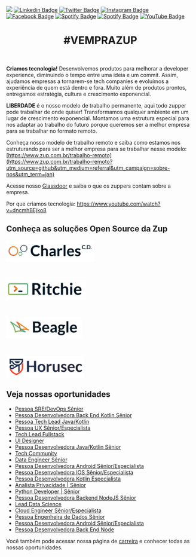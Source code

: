 ![](images/header-nova-pagina-carreiras.gif)
[![Linkedin Badge](https://img.shields.io/badge/LinkedIn-0077B5?style=for-the-badge&logo=linkedin&logoColor=white)](https://www.linkedin.com/company/zupinnovation/) 
[![Twitter Badge](https://img.shields.io/badge/Twitter-1DA1F2?style=for-the-badge&logo=twitter&logoColor=white)](https://twitter.com/ZupInnovation) 
[![Instagram Badge](https://img.shields.io/badge/Instagram-E4405F?style=for-the-badge&logo=instagram&logoColor=white)](https://www.instagram.com/zupinnovation/) 
[![Facebook Badge](https://img.shields.io/badge/Facebook-1877F2?style=for-the-badge&logo=facebook&logoColor=white)](https://www.facebook.com/ZupInnovation/) 
[![Spotify Badge](https://img.shields.io/badge/Spotify-1ED760?&style=for-the-badge&logo=spotify&logoColor=white)](https://open.spotify.com/show/01ZXvnvBJ6GHlt3QOAUAfB?si=GHqNwbLHSIm8o6H-aeOrZQ) 
[![Spotify Badge](https://img.shields.io/badge/GitHub-100000?style=for-the-badge&logo=github&logoColor=white)](https://github.com/ZupIT/) 
[![YouTube Badge](https://img.shields.io/badge/YouTube-FF0000?style=for-the-badge&logo=youtube&logoColor=white)](https://www.youtube.com/channel/UCJWZyJ-36yNscqnnHiwjkhQ) 

<h1 align="center">#VEMPRAZUP</h1>
<br/>

<strong>Criamos tecnologia!</strong> Desenvolvemos produtos para melhorar a developer experience, diminuindo o tempo entre uma ideia e um commit. Assim, ajudamos empresas a tornarem-se tech companies e evoluímos a experiência de quem está dentro e fora. Muito além de produtos prontos, entregamos estratégia, cultura e crescimento exponencial.

<strong>LIBERDADE</strong> é o nosso modelo de trabalho permanente, aqui todo zupper pode trabalhar de onde quiser! Transformamos qualquer ambiente em um lugar de crescimento exponencial. Montamos uma estrutura especial para nos adaptar ao trabalho do futuro porque queremos ser a melhor empresa para se trabalhar no formato remoto.

Conheça nosso modelo de trabalho remoto e saiba como estamos nos estruturando para ser a melhor empresa para se trabalhar nesse modelo: [https://www.zup.com.br/trabalho-remoto](https://www.zup.com.br/trabalho-remoto?utm_source=github&utm_medium=referral&utm_campaign=sobre-nos&utm_term=jan)

Acesse nosso [Glassdoor](https://www.glassdoor.com.br/Vis%C3%A3o-geral/Trabalhar-na-Zup-Innovation-EI_IE2482761.13,27.htm) e saiba o que os zuppers contam sobre a empresa.

Por que criamos tecnologia: https://www.youtube.com/watch?v=dncmhBEjko8 

## Conheça as soluções Open Source da Zup

<div>
    <p>
    <a href="https://charlescd.io/"><img width="237" height="58" src="images/charles.png" alt="CharlesCD"></a>
    </p>
</div>
<div>
    <br>
    <p>
    <a href="https://RitchieCLI.io/"><img width="214" height="53" src="images/ritchie.png" alt="RitchieCLI"></a>
    </p>
</div>
<div>
    <br>
    <p>
    <a href="https://useBeagle.io/"><img width="202" height="56" src="images/beagle.png" alt="Beagle"></a>
    </p>
</div>
<div>
    <br>
    <p>
    <a href="https://Horusec.io/"><img width="209" height="57" src="images/horusec.png" alt="Horusec"></a>
    </p>
</div>

## Veja nossas oportunidades

<!-- BLOG-POST-LIST:START -->
- [Pessoa SRE/DevOps Sênior](https://boards.greenhouse.io/zupinnovation/jobs/4963576003)
- [Pessoa Desenvolvedora Back End Kotlin Sênior](https://boards.greenhouse.io/zupinnovation/jobs/5075030003)
- [Pessoa Tech Lead Java/Kotlin](https://boards.greenhouse.io/zupinnovation/jobs/5075023003)
- [Pessoa UX Sênior/Especialista](https://boards.greenhouse.io/zupinnovation/jobs/5077799003)
- [Tech Lead Fullstack](https://boards.greenhouse.io/zupinnovation/jobs/5014449003)
- [UI Designer](https://boards.greenhouse.io/zupinnovation/jobs/5093078003)
- [Pessoa Desenvolvedora Java/Kotlin Sênior](https://boards.greenhouse.io/zupinnovation/jobs/5077883003)
- [Tech Community](https://boards.greenhouse.io/zupinnovation/jobs/4988227003)
- [Data Engineer Sênior](https://boards.greenhouse.io/zupinnovation/jobs/5075031003)
- [Pessoa Desenvolvedora Android Sênior/Especialista](https://boards.greenhouse.io/zupinnovation/jobs/5050407003)
- [Pessoa Desenvolvedora IOS Sênior/Especialista](https://boards.greenhouse.io/zupinnovation/jobs/5050388003)
- [Pessoa Desenvolvedora Kotlin Especialista](https://boards.greenhouse.io/zupinnovation/jobs/5050364003)
- [Analista Privacidade | Sênior](https://boards.greenhouse.io/zupinnovation/jobs/4956636003)
- [Python Developer | Sênior](https://boards.greenhouse.io/zupinnovation/jobs/5059588003)
- [Pessoa Desenvolvedora Backend NodeJS Sênior](https://boards.greenhouse.io/zupinnovation/jobs/5055882003)
- [Lead Data Science](https://boards.greenhouse.io/zupinnovation/jobs/4985408003)
- [Cloud Engineer Sênior/Especialista](https://boards.greenhouse.io/zupinnovation/jobs/5005899003)
- [Pessoa Engenheira de Dados Sênior](https://boards.greenhouse.io/zupinnovation/jobs/4937714003)
- [Pessoa Desenvolvedora Android Sênior/Especialista](https://boards.greenhouse.io/zupinnovation/jobs/4752209003)
- [Pessoa Desenvolvedora Back End Node](https://boards.greenhouse.io/zupinnovation/jobs/4813249003)
<!-- BLOG-POST-LIST:END -->


Você também pode acessar nossa página de [carreira](https://www.zup.com.br/carreiras?utm_source=github&utm_medium=referral&utm_campaign=sobre-nos&utm_term=jan) e conhecer todas as nossas oportunidades.
